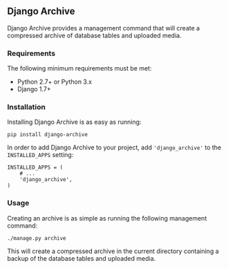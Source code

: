 ## Django Archive

Django Archive provides a management command that will create a compressed archive of database tables and uploaded media.

### Requirements

The following minimum requirements must be met:

 - Python 2.7+ or Python 3.x
 - Django 1.7+

### Installation

Installing Django Archive is as easy as running:

    pip install django-archive

In order to add Django Archive to your project, add `'django_archive'` to the `INSTALLED_APPS` setting:

    INSTALLED_APPS = (
        # ...
        'django_archive',
    )

### Usage

Creating an archive is as simple as running the following management command:

    ./manage.py archive

This will create a compressed archive in the current directory containing a backup of the database tables and uploaded media.
